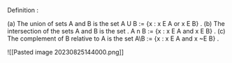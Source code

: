 
Definition : 

(a) The union of sets A and B is the set A U B := {x : x E A or x E B} .
(b) The intersection of the sets A and B is the set . A n B := {x : x E A and x E B} .
(c) The complement of B relative to A is the set A\B := {x : x E A and x ~E B} .

![[Pasted image 20230825144000.png]]

